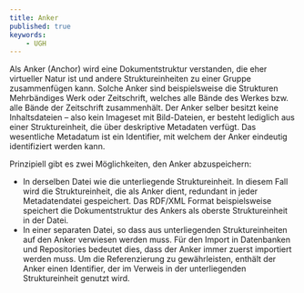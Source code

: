 ```yaml
---
title: Anker
published: true
keywords:
    - UGH
---
```


Als Anker (Anchor) wird eine Dokumentstruktur verstanden, die eher virtueller Natur ist und andere Struktureinheiten zu einer Gruppe zusammenfügen kann. Solche Anker sind beispielsweise die Strukturen Mehrbändiges Werk oder Zeitschrift, welches alle Bände des Werkes bzw. alle Bände der Zeitschrift zusammenhält. Der Anker selber besitzt keine Inhaltsdateien – also kein Imageset mit Bild-Dateien, er besteht lediglich aus einer Struktureinheit, die über deskriptive Metadaten verfügt. Das wesentliche Metadatum ist ein Identifier, mit welchem der Anker eindeutig identifiziert werden kann.

Prinzipiell gibt es zwei Möglichkeiten, den Anker abzuspeichern:

* In derselben Datei wie die unterliegende Struktureinheit. In diesem Fall wird die Struktureinheit, die als Anker dient, redundant in jeder Metadatendatei gespeichert. Das RDF/XML Format beispielsweise speichert die Dokumentstruktur des Ankers als oberste Struktureinheit in der Datei. 
* In einer separaten Datei, so dass aus unterliegenden Struktureinheiten auf den Anker verwiesen werden muss. Für den Import in Datenbanken und Repositories bedeutet dies, dass der Anker immer zuerst importiert werden muss. Um die Referenzierung zu gewährleisten, enthält der Anker einen Identifier, der im Verweis in der unterliegenden Struktureinheit genutzt wird.

